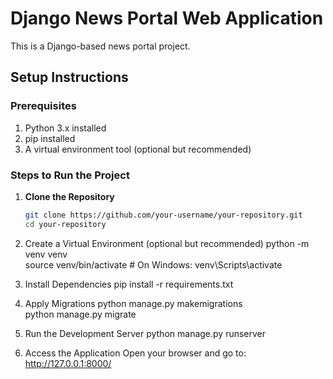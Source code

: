 # Django News Portal Web Application

This is a Django-based news portal project.  

## Setup Instructions  

### Prerequisites  
1. Python 3.x installed  
2. pip installed  
3. A virtual environment tool (optional but recommended)  

### Steps to Run the Project  

1. **Clone the Repository**  
   ```bash
   git clone https://github.com/your-username/your-repository.git  
   cd your-repository
2. Create a Virtual Environment (optional but recommended)
   python -m venv venv  
   source venv/bin/activate  # On Windows: venv\Scripts\activate

3. Install Dependencies
   pip install -r requirements.txt  

4. Apply Migrations
   python manage.py makemigrations  
   python manage.py migrate

5. Run the Development Server
   python manage.py runserver  

6. Access the Application
   Open your browser and go to: http://127.0.0.1:8000/





